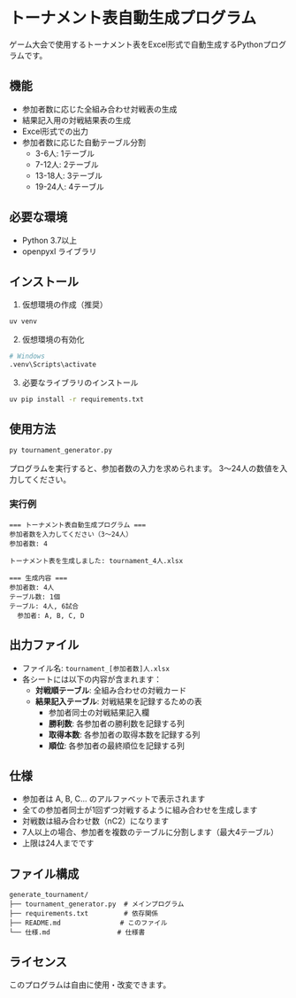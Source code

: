 # トーナメント表自動生成プログラム

ゲーム大会で使用するトーナメント表をExcel形式で自動生成するPythonプログラムです。

## 機能

- 参加者数に応じた全組み合わせ対戦表の生成
- 結果記入用の対戦結果表の生成
- Excel形式での出力
- 参加者数に応じた自動テーブル分割
  - 3-6人: 1テーブル
  - 7-12人: 2テーブル
  - 13-18人: 3テーブル
  - 19-24人: 4テーブル

## 必要な環境

- Python 3.7以上
- openpyxl ライブラリ

## インストール

1. 仮想環境の作成（推奨）
```bash
uv venv
```

2. 仮想環境の有効化
```bash
# Windows
.venv\Scripts\activate
```

3. 必要なライブラリのインストール
```bash
uv pip install -r requirements.txt
```

## 使用方法

```bash
py tournament_generator.py
```

プログラムを実行すると、参加者数の入力を求められます。
3～24人の数値を入力してください。

### 実行例

```
=== トーナメント表自動生成プログラム ===
参加者数を入力してください（3～24人）
参加者数: 4

トーナメント表を生成しました: tournament_4人.xlsx

=== 生成内容 ===
参加者数: 4人
テーブル数: 1個
テーブル: 4人, 6試合
  参加者: A, B, C, D
```

## 出力ファイル

- ファイル名: `tournament_[参加者数]人.xlsx`
- 各シートには以下の内容が含まれます：
  - **対戦順テーブル**: 全組み合わせの対戦カード
  - **結果記入テーブル**: 対戦結果を記録するための表
    - 参加者同士の対戦結果記入欄
    - **勝利数**: 各参加者の勝利数を記録する列
    - **取得本数**: 各参加者の取得本数を記録する列
    - **順位**: 各参加者の最終順位を記録する列

## 仕様

- 参加者は A, B, C... のアルファベットで表示されます
- 全ての参加者同士が1回ずつ対戦するように組み合わせを生成します
- 対戦数は組み合わせ数（nC2）になります
- 7人以上の場合、参加者を複数のテーブルに分割します（最大4テーブル）
- 上限は24人までです

## ファイル構成

```
generate_tournament/
├── tournament_generator.py  # メインプログラム
├── requirements.txt         # 依存関係
├── README.md               # このファイル
└── 仕様.md                 # 仕様書
```

## ライセンス

このプログラムは自由に使用・改変できます。
